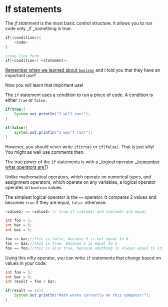 # If statements

The _if statement_ is the most basic control structure. It allows you to run code only _if _something is true.

```java
if(<condition>){
    <code>
}

//one line form
if(<condition>) <statement>;
```

[Remember when we learned about `boolean`](/data-types.md) and I told you that they have an important use?

Now you will learn that important use!

The `if` statement uses a condition to run a piece of code. A condition is either `true` or `false.`

```java
if(true){
    System.out.println("I will run!");
}

if(false){
    System.out.println("I won't run!");
}
```

However, you should never write `if(true)` or `if(false)`. That is just silly! You might as well use comments then.

The true power of the `if` statements is with a _logical operator _\([remember what operators are?](/operators.md)\)

Unlike mathematical operators, which operate on numerical types, and assignment operators, which operate on any variables, a logical operator operates on `boolean` values.

The simplest logical operator is the `==` operator. It compares 2 values and becomes `true` if they are equal, `false `otherwise:

```java
<value1> == <value2> // true if <value1> and <value2> are equal

int foo = 5;
int bar = 6;
int baz = 5;

foo == bar;//this is false, because 5 is not equal to 6
foo == baz;//this is true, because 5 is equal to 5
foo == foo;//this is also true, because anything is always equal to itself
```

Using this nifty operator, you can write `if` statements that change based on values in your code:

```java
int foo = 5;
int bar = 6;
int result = foo + bar;

if(result == 11){
    System.out.println("Math works correctly on this computer!");
}
```



